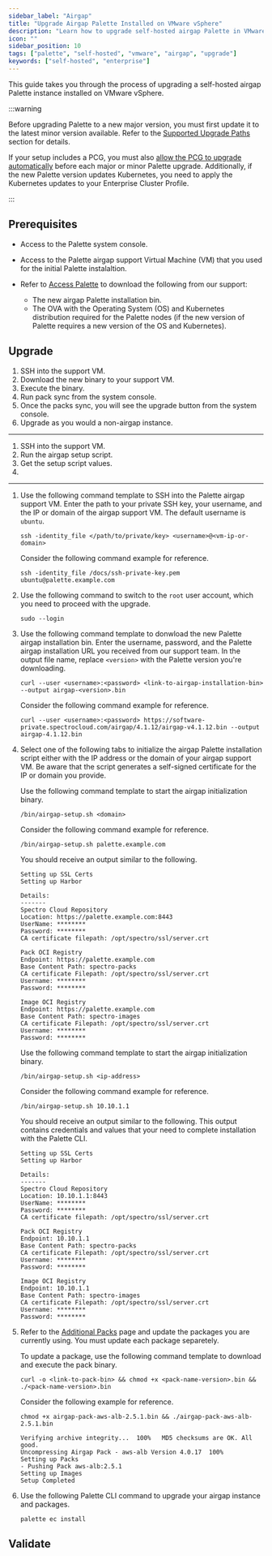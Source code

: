 ```yaml
---
sidebar_label: "Airgap"
title: "Upgrade Airgap Palette Installed on VMware vSphere"
description: "Learn how to upgrade self-hosted airgap Palette in VMware."
icon: ""
sidebar_position: 10
tags: ["palette", "self-hosted", "vmware", "airgap", "upgrade"]
keywords: ["self-hosted", "enterprise"]
---
```


This guide takes you through the process of upgrading a self-hosted airgap Palette instance installed on VMware vSphere.

:::warning

Before upgrading Palette to a new major version, you must first update it to the latest minor version available. Refer
to the [Supported Upgrade Paths](../upgrade.md#supported-upgrade-paths) section for details.

If your setup includes a PCG, you must also
[allow the PCG to upgrade automatically](../../../clusters/pcg/manage-pcg/pcg-upgrade.md) before each major or minor
Palette upgrade. Additionally, if the new Palette version updates Kubernetes, you need to apply the Kubernetes updates
to your Enterprise Cluster Profile.

:::

## Prerequisites

- Access to the Palette system console.

- Access to the Palette airgap support Virtual Machine (VM) that you used for the initial Palette instalaltion.

- Refer to [Access Palette](/enterprise-version/#access-palette) to download the following from our support:

  - The new airgap Palette installation bin.
  - The OVA with the Operating System (OS) and Kubernetes distribution required for the Palette nodes (if the new
    version of Palette requires a new version of the OS and Kubernetes).

## Upgrade

1. SSH into the support VM.
2. Download the new binary to your support VM.
3. Execute the binary.
4. Run pack sync from the system console.
5. Once the packs sync, you will see the upgrade button from the system console.
6. Upgrade as you would a non-airgap instance.

---

1. SSH into the support VM.
2. Run the airgap setup script.
3. Get the setup script values.
4.

---

1. Use the following command template to SSH into the Palette airgap support VM. Enter the path to your private SSH key,
   your username, and the IP or domain of the airgap support VM. The default username is `ubuntu`.

   ```shell
   ssh -identity_file </path/to/private/key> <username>@<vm-ip-or-domain>
   ```

   Consider the following command example for reference.

   ```shell
   ssh -identity_file /docs/ssh-private-key.pem ubuntu@palette.example.com
   ```

2. Use the following command to switch to the `root` user account, which you need to proceed with the upgrade.

   ```shell
   sudo --login
   ```

3. Use the following command template to donwload the new Palette airgap installation bin. Enter the username, password,
   and the Palette airgap installation URL you received from our support team. In the output file name, replace
   `<version>` with the Palette version you're downloading.

   ```shell
   curl --user <username>:<password> <link-to-airgap-installation-bin> --output airgap-<version>.bin
   ```

   Consider the following command example for reference.

   ```shell
   curl --user <username>:<password> https://software-private.spectrocloud.com/airgap/4.1.12/airgap-v4.1.12.bin --output airgap-4.1.12.bin
   ```

4. Select one of the following tabs to initialize the airgap Palette installation script either with the IP address or
   the domain of your airgap support VM. Be aware that the script generates a self-signed certificate for the IP or
   domain you provide.

   <Tabs>

   <TabItem value="domain" label="Domain">

   Use the following command template to start the airgap initialization binary.

   ```shell
   /bin/airgap-setup.sh <domain>
   ```

   Consider the following command example for reference.

   ```shell
   /bin/airgap-setup.sh palette.example.com
   ```

   You should receive an output similar to the following.

   ```shell
   Setting up SSL Certs
   Setting up Harbor

   Details:
   -------
   Spectro Cloud Repository
   Location: https://palette.example.com:8443
   UserName: ********
   Password: ********
   CA certificate filepath: /opt/spectro/ssl/server.crt

   Pack OCI Registry
   Endpoint: https://palette.example.com
   Base Content Path: spectro-packs
   CA certificate Filepath: /opt/spectro/ssl/server.crt
   Username: ********
   Password: ********

   Image OCI Registry
   Endpoint: https://palette.example.com
   Base Content Path: spectro-images
   CA certificate Filepath: /opt/spectro/ssl/server.crt
   Username: ********
   Password: ********
   ```

   </TabItem>

   <TabItem value="ip" label="IP Address">

   Use the following command template to start the airgap initialization binary.

   ```shell
   /bin/airgap-setup.sh <ip-address>
   ```

   Consider the following command example for reference.

   ```shell
   /bin/airgap-setup.sh 10.10.1.1
   ```

   You should receive an output similar to the following. This output contains credentials and values that your need to
   complete installation with the Palette CLI.

   ```shell
   Setting up SSL Certs
   Setting up Harbor

   Details:
   -------
   Spectro Cloud Repository
   Location: 10.10.1.1:8443
   UserName: ********
   Password: ********
   CA certificate filepath: /opt/spectro/ssl/server.crt

   Pack OCI Registry
   Endpoint: 10.10.1.1
   Base Content Path: spectro-packs
   CA certificate Filepath: /opt/spectro/ssl/server.crt
   Username: ********
   Password: ********

   Image OCI Registry
   Endpoint: 10.10.1.1
   Base Content Path: spectro-images
   CA certificate Filepath: /opt/spectro/ssl/server.crt
   Username: ********
   Password: ********
   ```

   </TabItem>

   </Tabs>

5. Refer to the [Additional Packs](../../install-palette/airgap/supplemental-packs.md) page and update the packages you
   are currently using. You must update each package separetely.

   To update a package, use the following command template to download and execute the pack binary.

   ```shell
   curl -o <link-to-pack-bin> && chmod +x <pack-name-version>.bin && ./<pack-name-version>.bin
   ```

   Consider the following example for reference.

   ```shell
   chmod +x airgap-pack-aws-alb-2.5.1.bin && ./airgap-pack-aws-alb-2.5.1.bin
   ```

   ```shell
   Verifying archive integrity...  100%   MD5 checksums are OK. All good.
   Uncompressing Airgap Pack - aws-alb Version 4.0.17  100%
   Setting up Packs
   - Pushing Pack aws-alb:2.5.1
   Setting up Images
   Setup Completed
   ```

6. Use the following Palette CLI command to upgrade your airgap instance and packages.

   ```shell
   palette ec install
   ```

## Validate
